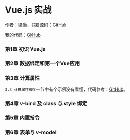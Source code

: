 # Vue.js 实战

作者：梁灏，书籍源码：[GitHub](https://github.com/icarusion/vue-book)

我的代码：[GitHub](https://github.com/mumingv/fe/tree/master/books/my-vue-book)


### 第1章 初识 Vue.js


### 第2章 数据绑定和第一个Vue应用


### 第3章 计算属性

`3.3 计算属性缓存`一节中有个示例没有看懂，代码参考：[GitHub](https://github.com/mumingv/fe/blob/master/books/my-vue-book/ch03-computed-attr/07-computed-attr-cache.html)。

### 第4章 v-bind 及 class 与 style 绑定


### 第5章 内置指令


### 第6章 表单与 v-model

